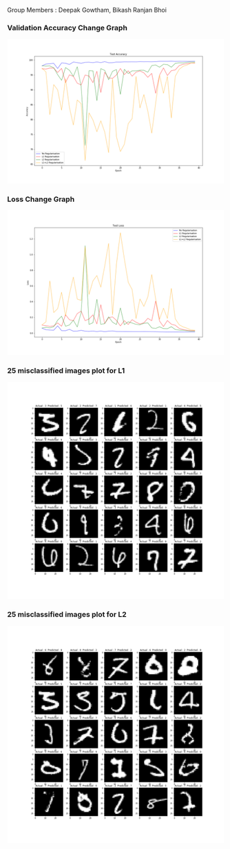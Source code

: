 Group Members : Deepak Gowtham, Bikash Ranjan Bhoi



### Validation Accuracy Change Graph
![Accuracy](https://github.com/bikash-bhoi/eva4/blob/master/Session6/Accuracy.png)


### Loss Change Graph
![Loss change](https://github.com/bikash-bhoi/eva4/blob/master/Session6/Loss.png)


### 25 misclassified images plot for L1
![L1_misclassified](https://github.com/bikash-bhoi/eva4/blob/master/Session6/L1_Misclassified.png)


### 25 misclassified images plot for L2
![L1_misclassified](https://github.com/bikash-bhoi/eva4/blob/master/Session6/L2_Misclassified.png)

